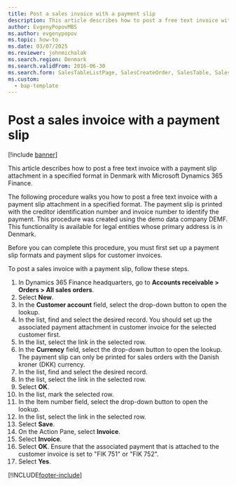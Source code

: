 ```yaml
--- 
title: Post a sales invoice with a payment slip
description: This article describes how to post a free text invoice with a payment slip attachment in a specified format in Denmark with Microsoft Dynamics 365 Finance. 
author: EvgenyPopovMBS
ms.author: evgenypopov
ms.topic: how-to
ms.date: 03/07/2025
ms.reviewer: johnmichalak  
ms.search.region: Denmark
ms.search.validFrom: 2016-06-30
ms.search.form: SalesTableListPage, SalesCreateOrder, SalesTable, SalesEditLines  
ms.custom: 
  - bap-template
---
```


# Post a sales invoice with a payment slip

[!include [banner](../../includes/banner.md)]

This article describes how to post a free text invoice with a payment slip attachment in a specified format in Denmark with Microsoft Dynamics 365 Finance.

The following procedure walks you how to post a free text invoice with a payment slip attachment in a specified format. The payment slip is printed with the creditor identification number and invoice number to identify the payment. This procedure was created using the demo data company DEMF. This functionality is available for legal entities whose primary address is in Denmark.

Before you can complete this procedure, you must first set up a payment slip formats and payment slips for customer invoices. 

To post a sales invoice with a payment slip, follow these steps.

1. In Dynamics 365 Finance headquarters, go to **Accounts receivable \> Orders \> All sales orders**.
1. Select **New**.
1. In the **Customer account** field, select the drop-down button to open the lookup.
1. In the list, find and select the desired record. You should set up the associated payment attachment in customer invoice for the selected customer first.  
1. In the list, select the link in the selected row.
1. In the **Currency** field, select the drop-down button to open the lookup. The payment slip can only be printed for sales orders with the Danish kroner (DKK) currency.  
1. In the list, find and select the desired record.
1. In the list, select the link in the selected row.
1. Select **OK**.
1. In the list, mark the selected row.
1. In the Item number field, select the drop-down button to open the lookup.
1. In the list, select the link in the selected row.
1. Select **Save**.
1. On the Action Pane, select **Invoice**.
1. Select **Invoice**.
1. Select **OK**. Ensure that the associated payment that is attached to the customer invoice is set to "FIK 751" or "FIK 752".  
1. Select **Yes**.



[!INCLUDE[footer-include](../../../includes/footer-banner.md)]
